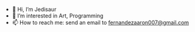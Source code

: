 - 👋 Hi, I’m Jedisaur
- 👀 I’m interested in Art, Programming
- 📫 How to reach me: send an email to fernandezaaron007@gmail.com

<!---
jedisaur/jedisaur is a ✨ special ✨ repository because its `README.md` (this file) appears on your GitHub profile.
You can click the Preview link to take a look at your changes.
--->
